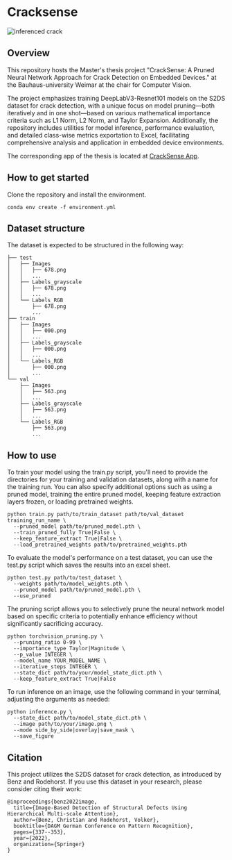 # Cracksense

![inferenced crack](imgs/608_result_ignore.png)

## Overview

This repository hosts the Master's thesis project "CrackSense: A Pruned Neural Network Approach for Crack Detection on Embedded Devices." at the Bauhaus-university Weimar at the chair for Computer Vision.

The project emphasizes training DeepLabV3-Resnet101 models on the S2DS dataset for crack detection, with a unique focus on model pruning—both iteratively and in one shot—based on various mathematical importance criteria such as L1 Norm, L2 Norm, and Taylor Expansion. Additionally, the repository includes utilities for model inference, performance evaluation, and detailed class-wise metrics exportation to Excel, facilitating comprehensive analysis and application in embedded device environments.

The corresponding app of the thesis is located at [CrackSense App](https://github.com/HNorderhus/cracksense_app).

## How to get started

Clone the repository and install the environment.

```
conda env create -f environment.yml
```

## Dataset structure

The dataset is expected to be structured in the following way:

```
├── test
│   ├── Images
│   │   ├── 678.png
│   │   ...
│   ├── Labels_grayscale
│   │   ├── 678.png
│   │   ...
│   └── Labels_RGB
│       ├── 678.png
│       ...
├── train
│   ├── Images
│   │   ├── 000.png
│   │   ...
│   ├── Labels_grayscale
│   │   ├── 000.png
│   │   ...
│   └── Labels_RGB
│       ├── 000.png
│       ...
└── val
    ├── Images
    │   ├── 563.png
    │   ...
    ├── Labels_grayscale
    │   ├── 563.png
    │   ...
    └── Labels_RGB
        ├── 563.png
        ...
```

## How to use

To train your model using the train.py script, you'll need to provide the directories for your training and validation datasets, along with a name for the training run. You can also specify additional options such as using a pruned model, training the entire pruned model, keeping feature extraction layers frozen, or loading pretrained weights.

```
python train.py path/to/train_dataset path/to/val_dataset training_run_name \
  --pruned_model path/to/pruned_model.pth \
  --train_pruned_fully True|False \
  --keep_feature_extract True|False \
  --load_pretrained_weights path/to/pretrained_weights.pth
```
To evaluate the model's performance on a test dataset, you can use the test.py script which saves the results into an excel sheet.

```
python test.py path/to/test_dataset \
  --weights path/to/model_weights.pth \
  --pruned_model path/to/pruned_model.pth \
  --use_pruned
```

The pruning script allows you to selectively prune the neural network model based on specific criteria to potentially enhance efficiency without significantly sacrificing accuracy.

```
python torchvision_pruning.py \
  --pruning_ratio 0-99 \
  --importance_type Taylor|Magnitude \
  --p_value INTEGER \
  --model_name YOUR_MODEL_NAME \
  --iterative_steps INTEGER \
  --state_dict path/to/your/model_state_dict.pth \
  --keep_feature_extract True|False
```

To run inference on an image, use the following command in your terminal, adjusting the arguments as needed:

```
python inference.py \
  --state_dict path/to/model_state_dict.pth \
  --image path/to/your/image.png \
  --mode side_by_side|overlay|save_mask \
  --save_figure
```

## Citation 

This project utilizes the S2DS dataset for crack detection, as introduced by Benz and Rodehorst. If you use this dataset in your research, please consider citing their work:

```
@inproceedings{benz2022image,
  title={Image-Based Detection of Structural Defects Using Hierarchical Multi-scale Attention},
  author={Benz, Christian and Rodehorst, Volker},
  booktitle={DAGM German Conference on Pattern Recognition},
  pages={337--353},
  year={2022},
  organization={Springer}
}
```
